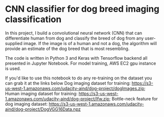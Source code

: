 # CNN classifier for dog breed imaging classification

In this project, I build a convolutional neural network (CNN) that can differentiate human from dog and classify the breed of dog from any user-supplied image. If the image is of a human and not a dog, the algorithm will provide an estimate of the dog breed that is most resembling.

The code is written in Python 3 and Keras with Tensorflow backend all presented in Jupyter Notebook. For model training, AWS EC2 gpu instance is used.

If you'd like to use this notebook to do any re-training on the dataset you can grab it at the links below
Dog imaging dataset for training: https://s3-us-west-1.amazonaws.com/udacity-aind/dog-project/dogImages.zip;
Human imaging dataset for training: https://s3-us-west-1.amazonaws.com/udacity-aind/dog-project/lfw.zip;
Bottle-neck feature for dog imaging dataset: https://s3-us-west-1.amazonaws.com/udacity-aind/dog-project/DogVGG16Data.npz
